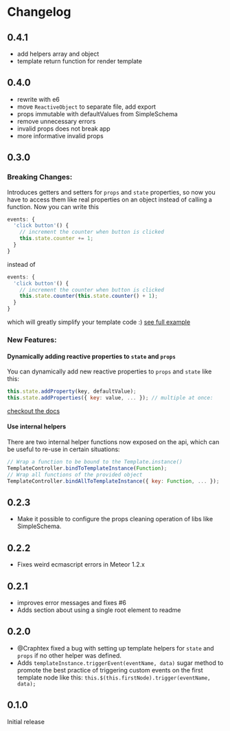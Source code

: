 Changelog
=========

## 0.4.1

- add helpers array and object 
- template return function for render template 

## 0.4.0

- rewrite with e6
- move `ReactiveObject` to separate file, add export
- props immutable with defaultValues from SimpleSchema
- remove unnecessary errors
- invalid props does not break app
- more informative invalid props

## 0.3.0

### Breaking Changes:
Introduces getters and setters for `props` and `state` properties, so now you
have to access them like real properties on an object instead of calling a
function. Now you can write this
```javascript
events: {
  'click button'() {
    // increment the counter when button is clicked
    this.state.counter += 1;
  }
}
```
  instead of
```javascript
events: {
  'click button'() {
    // increment the counter when button is clicked
    this.state.counter(this.state.counter() + 1);
  }
}
```
which will greatly simplify your template code :)
[see full example](https://github.com/meteor-space/template-controller/blob/master/README.md#templatecontroller)

### New Features:

#### Dynamically adding reactive properties to `state` and `props`
You can dynamically add new reactive properties to `props` and `state` like this:
```javascript
this.state.addProperty(key, defaultValue);
this.state.addProperties({ key: value, ... }); // multiple at once:
```
[checkout the docs](https://github.com/meteor-space/template-controller/blob/master/README.md#dynamically-adding-reactive-properties-to-state-and-props)

#### Use internal helpers
There are two internal helper functions now exposed on the api, which can be
useful to re-use in certain situations:
```javascript
// Wrap a function to be bound to the Template.instance()
TemplateController.bindToTemplateInstance(Function);
// Wrap all functions of the provided object
TemplateController.bindAllToTemplateInstance({ key: Function, ... });
```

## 0.2.3
- Make it possible to configure the props cleaning operation of libs like SimpleSchema.

## 0.2.2
- Fixes weird ecmascript errors in Meteor 1.2.x

## 0.2.1
- improves error messages and fixes #6
- Adds section about using a single root element to readme

## 0.2.0
- @Craphtex fixed a bug with setting up template helpers for `state` and `props`
if no other helper was defined.
- Adds `templateInstance.triggerEvent(eventName, data)` sugar method to promote
the best practice of triggering custom events on the first template node like
this: `this.$(this.firstNode).trigger(eventName, data);`

## 0.1.0
Initial release
